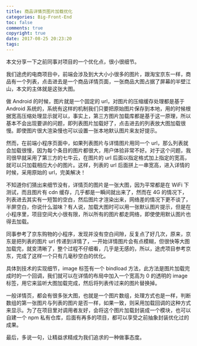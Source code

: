 ```yaml
---
title: 商品详情页图片加载优化
categories: Big-Front-End
toc: false
comments: true
copyright: true
date: 2017-08-25 20:23:20
tags:
---
```


本文分享一下之前同事对项目的一个优化点，很小很细节。

<!--more-->

我们途虎的电商项目中，前端会涉及到大大小小很多的图片，跟淘宝京东一样，商品有一个列表，点击进去是一个商品详情页面，一张商品大图占据了屏幕的半壁江山，本文的主体就是这张大图。

做 Android 的时候，图片就是一个固定的 url，对图片的压缩缓存处理都是基于 Android 系统的，系统有这样的机制我们只要把原始图片保存到本地，用的时候根据宽高压缩处理显示就可以，事实上，第三方图片加载库都是基于这一原理，所以基本不会出现要讲的问题，即列表图片加载好了，点击进去的列表放大图加载很慢。即使图片很大渲染慢也可以设置一张本地默认图片来友好提示。

然而，在前端小程序页面中，如果列表图片与详情图片用同一个 url，那么列表就会加载很慢，因为每个条目的图片都很大，用户体验非常不好。对于这个问题，我司很早就采用了第三方的七牛云，在图片的 url 后面以指定格式加上指定的宽高，就可以只加载相应大小的图片。这样，列表的 url 后面拼上一串宽高，进入详情的时候，采用原始的 url，完美解决！

不知道你们猜出来细节没有，详情页的图片是一张大图，因为平常都是在 WiFi 下测试，而且图片有 cdn 缓存，几乎都是一瞬间就出来了，然而在 4G 的情况下，列表进去其实有一短暂的空白，然后图片才渲染出来，网络差的情况下更不谈了，半屏空白，你说什么滋味？有人说，加载大图时可以用一张默认图片提示，但是在小程序里，项目空间大小很有限，所以所有的图片都走网络，即使使用默认图片也得去加载。

同事参考了京东购物的小程序，发现并没有空白间隙，反复点了好几次，原来，京东是把列表的图片 url 传递到详情了，一开始详情图片会有点模糊，但很快等大图加载完，就变清晰了，整个过程不仔细看，几乎是无感的，所以，途虎项目参考京东，完成了这样一个只有几毫秒空白的优化。

具体到技术的实现细节，image 标签有一个 bindload 方法，此方法是图片加载完成时的一个回调，我们就可以在详情的布局中加入一个宽高为 0 的透明的 image 标签，用它来监听大图加载完成，然后将列表传过来的图片替换掉。

一般详情页，都会有很多张大图，也就是一个图片数组，处理方式也是一样，判断数组的第一张图片与列表的图片是否一样，如果一致，则采用加载回调的这种方式来显示。为了在项目里对调用者友好，会将这个图片加载封装成一个模块，也可以自建一个 npm 私有仓库，后面有再多的项目，都可以享受之前抽象封装优化过的成果。

最后，多说一句，让精益求精成为我们追求的一种做事态度。